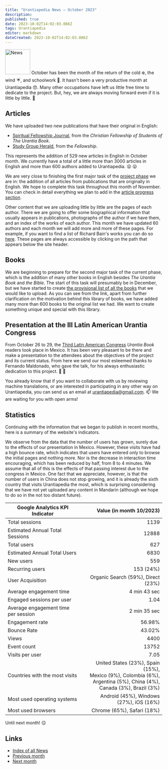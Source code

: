 ```yaml
---
title: "Urantiapedia News — October 2023"
description:
published: true
date: 2023-10-02T14:02:03.086Z
tags: Urantiapedia
editor: markdown
dateCreated: 2023-10-02T14:02:03.086Z
---
```


<img src="/_assets/svg/icon-news.svg" alt="News" style="width: 80px;"> October has been the month of the return of the cold :snowflake:, the wind :umbrella:, and schoolwork :school_satchel:. It hasn't been a very productive month at Urantiapedia :disappointed:. Many other occupations have left us little free time to dedicate to the project. But, hey, we are always moving forward even if it is little by little. :walking:

## Articles

We have uploaded two new publications that have their original in English:
- [Spiritual Fellowship Journal](/en/index/articles_spiritual_fellowship_journal), from the _Christian Fellowship of Students of The Urantia Book_.
- [Study Group Herald](/en/index/articles_study_group_herald), from the _Fellowship_.

This represents the addition of 529 new articles in English in October month. We currently have a total of a little more than 3000 articles in English and more than 600 authors added to Urantiapedia. :open_mouth: :open_mouth:

We are very close to finishing the first major task of the [project phase](/en/help/phases#milestone-ii-books-articles-study-aids-schemas-and-indexes) we are in: the addition of all articles from publications that are originally in English. We hope to complete this task throughout this month of November. You can check in detail everything we plan to add in the [article progress section](/en/help/status#articles-progress-detailed).

Other content that we are uploading little by little are the pages of each author. There we are going to offer some biographical information that usually appears in publications, photographs of the author if we have them, and an index of the works of each author. This month we have updated 60 authors and each month we will add more and more of these pages. For example, if you want to find a list of Richard Bain's works you can do so [here](/en/article/Dick_Bain). These pages are always accessible by clicking on the path that appears below the site header.

## Books

We are beginning to prepare for the second major task of the current phase, which is the addition of many other books in English besides _The Urantia Book_ and _the Bible_. The start of this task will presumably be in December, but we have started to create [the provisional list of all the books](/en/book) that we would like to upload. As you can see from the link, apart from further clarification on the motivation behind this library of books, we have added many more than 600 books to the original list we had. We want to create something unique and special with this library.

## Presentation at the III Latin American Urantia Congress

From October 26 to 29, the [Third Latin American Congress](https://www.facebook.com/photo/?fbid=850310040218609&set=pb.100057188631296.-2207520000&locale=es_LA) _Urantia Book_ readers took place in Mexico. It has been very pleasant to be there and make a presentation to the attendees about the objectives of the project and its current status. From here we send our most esteemed thanks to Fernando Maldonado, who gave the talk, for his always enthusiastic dedication to this project. :clap: :clap:

You already know that if you want to collaborate with us by reviewing machine translations, or are interested in participating in any other way on Urantiapedia, you can send us an email at urantiapedia@gmail.com. :mailbox: We are waiting for you with open arms!

## Statistics

Continuing with the information that we began to publish in recent months, here is a summary of the website's indicators.

We observe from the data that the number of users has grown, surely due to the effects of our presentation in Mexico. However, these visits have had a high bounce rate, which indicates that users have entered only to browse the initial pages and nothing more. Nor is the decrease in interaction time encouraging, which has been reduced by half, from 8 to 4 minutes. We assume that all of this is the effects of that passing interest due to the congress in Mexico. One fact that we appreciate, however, is that the number of users in China does not stop growing, and it is already the sixth country that visits Urantiapedia the most, which is surprising considering that we have not yet uploaded any content in Mandarin (although we hope to do so in the not too distant future).

Google Analytics KPI Indicator | Value (in month 10/2023) 
--- | ---: 
Total sessions | 1139 
Estimated Annual Total Sessions | 12888 
Total users | 627 
Estimated Annual Total Users | 6830 
New users | 559 
Recurring users | 153 (24%)
User Acquisition | Organic Search (59%), Direct (23%)
Average engagement time | 4 min 43 sec
Engaged sessions per user | 1.04
Average engagement time per session | 2 min 35 sec
Engagement rate | 56.98%
Bounce Rate | 43.02%
Views | 4400
Event count | 13752
Visits per user | 7.05
Countries with the most visits | United States (23%), Spain (15%), <br>Mexico (9%), Colombia (6%), <br>Argentina (5%), China (4%), <br>Canada (3%), Brazil (3%)
Most used operating systems | Android (45%), Windows (27%), iOS (16%)
Most used browsers | Chrome (65%), Safari (18%)

Until next month! :wink:

## Links

- [Index of all News](/en/news)
- [Previous month](/en/news/2023/09)
- [Next month](/en/news/2023/11)